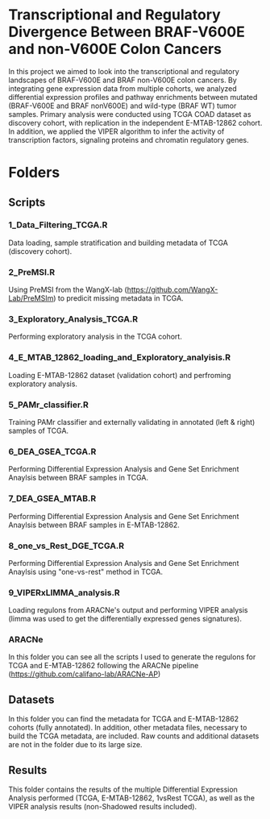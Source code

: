 # Transcriptional and Regulatory Divergence Between BRAF-V600E and non-V600E Colon Cancers
In this project we aimed to look into the transcriptional and regulatory landscapes of BRAF-V600E and BRAF non-V600E colon cancers. By integrating gene expression data from multiple cohorts, we analyzed differential expression profiles and pathway enrichments between mutated (BRAF-V600E and BRAF nonV600E) and wild-type (BRAF WT) tumor samples. Primary analysis were conducted using TCGA COAD dataset as discovery cohort, with replication in the independent E-MTAB-12862 cohort. In addition, we applied the VIPER algorithm to infer the activity of transcription factors, signaling proteins and chromatin regulatory genes.

# Folders

## Scripts

### 1_Data_Filtering_TCGA.R

Data loading, sample stratification and building metadata of TCGA (discovery cohort).

### 2_PreMSI.R

Using PreMSI from the WangX-lab (https://github.com/WangX-Lab/PreMSIm) to predicit missing metadata in TCGA.

### 3_Exploratory_Analysis_TCGA.R

Performing exploratory analysis in the TCGA cohort.

### 4_E_MTAB_12862_loading_and_Exploratory_analyisis.R

Loading E-MTAB-12862 dataset (validation cohort) and perfroming exploratory analysis.

### 5_PAMr_classifier.R

Training PAMr classifier and externally validating in annotated (left & right) samples of TCGA.

### 6_DEA_GSEA_TCGA.R

Performing Differential Expression Analysis and Gene Set Enrichment Anaylsis between BRAF samples in TCGA.

### 7_DEA_GSEA_MTAB.R

Performing Differential Expression Analysis and Gene Set Enrichment Anaylsis between BRAF samples in E-MTAB-12862.

### 8_one_vs_Rest_DGE_TCGA.R

Performing Differential Expression Analysis and Gene Set Enrichment Anaylsis using "one-vs-rest" method in TCGA.

### 9_VIPERxLIMMA_analysis.R

Loading regulons from ARACNe's output and performing VIPER analysis (limma was used to get the differentially expressed genes signatures).

### ARACNe

In this folder you can see all the scripts I used to generate the regulons for TCGA and E-MTAB-12862 following the ARACNe pipeline (https://github.com/califano-lab/ARACNe-AP)

## Datasets

In this folder you can find the metadata for TCGA and E-MTAB-12862 cohorts (fully annotated). In addition, other metadata files, necessary to build the TCGA metadata, are included. Raw counts and additional datasets are not in the folder due to its large size.

## Results

This folder contains the results of the multiple Differential Expression Analysis performed (TCGA, E-MTAB-12862, 1vsRest TCGA), as well as the VIPER analysis results (non-Shadowed results included).




